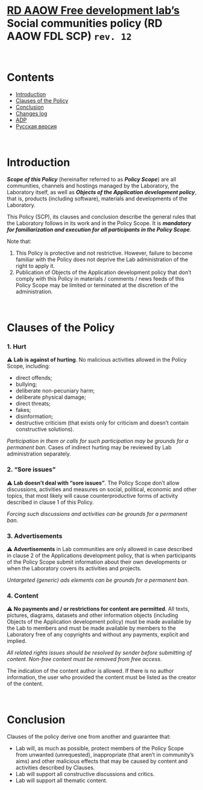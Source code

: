 # [RD AAOW Free development lab’s](https://adslbarxatov.github.io/DPArray) Social communities policy (RD AAOW FDL SCP) ```rev. 12```

&nbsp;



# Contents
- [Introduction](#introduction)
- [Clauses of the Policy](#clauses-of-the-policy)
- [Conclusion](#conclusion)
- [Changes log](https://adslbarxatov.github.io/SCP/changelog)
- [ADP](https://adslbarxatov.github.io/ADP)
- [Русская версия](https://adslbarxatov.github.io/SCP/ru)

&nbsp;



# Introduction

***Scope of this Policy*** (hereinafter referred to as ***Policy Scope***) are all communities, channels and hostings managed by the Laboratory,
the Laboratory itself, as well as ***Objects of the Application development policy***, that is, products (including software), materials
and developments of the Laboratory.

This Policy (SCP), its clauses and conclusion describe the general rules that the Laboratory follows in its work and in the Policy Scope.
It is ***mandatory for familiarization and execution for all participants in the Policy Scope***.

Note that:
1. This Policy is protective and not restrictive. However, failure to become familiar with the Policy
does not deprive the Lab administration of the right to apply it.
2. Publication of Objects of the Application development policy that don’t comply with this Policy in materials / comments / news feeds
of this Policy Scope may be limited or terminated at the discretion of the administration.

&nbsp;



# Clauses of the Policy

### 1. Hurt

:warning: **Lab is against of hurting**. No malicious activities allowed in the Policy Scope, including:
- direct offends;
- bullying;
- deliberate non-pecuniary harm;
- deliberate physical damage;
- direct threats;
- fakes;
- disinformation;
- destructive criticism (that exists only for criticism and doesn’t contain constructive solutions).

*Participation in them or calls for such participation may be grounds for a permanent ban*.
Cases of indirect hurting may be reviewed by Lab administration separately.

### 2. “Sore issues”

:warning: **Lab doesn’t deal with “sore issues”**.
The Policy Scope don’t allow discussions, activities and measures on social, political, economic and other topics,
that most likely will cause counterproductive forms of activity described in clause 1 of this Policy.

*Forcing such discussions and activities can be grounds for a permanent ban*.

### 3. Advertisements

:warning: **Advertisements** in Lab communities are only allowed in case described in clause 2
of the Applications development policy, that is when participants of the Policy Scope submit information
about their own developments or when the Laboratory covers its activities and projects.

*Untargeted (generic) ads elements can be grounds for a permanent ban*.

### 4. Content

:warning: **No payments and / or restrictions for content are permitted**. All texts, pictures, diagrams, datasets
and other information objects (including Objects of the Application development policy) must be made available by the Lab
to members and must be made available by members to the Laboratory
free of any copyrights and without any payments, explicit and implied.

*All related rights issues should be resolved by sender before submitting of content. Non-free content must be removed from free access*.

The indication of the content author is allowed. If there is no author information, the user who provided the content
must be listed as the creator of the content.

&nbsp;



# Conclusion

Clauses of the policy derive one from another and guarantee that:
- Lab will, as much as possible, protect members of the Policy Scope from unwanted (unrequested), inappropriate
(that aren’t in community’s aims) and other malicious effects that may be caused by content and activities described by Clauses.
- Lab will support all constructive discussions and critics.
- Lab will support all thematic content.
